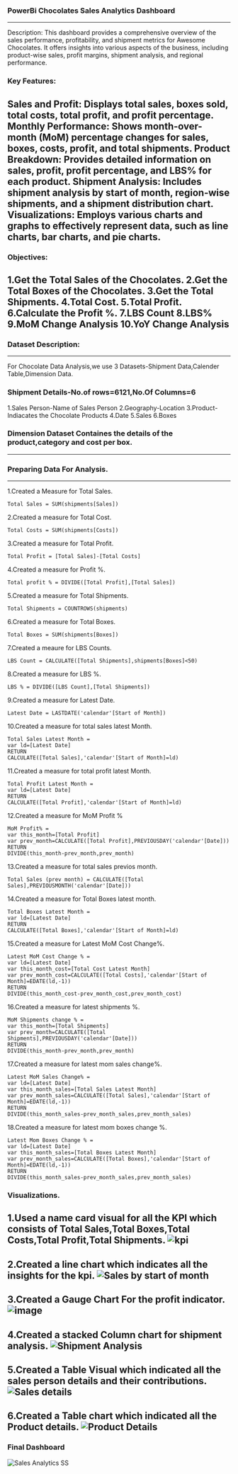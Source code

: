 ### PowerBi Chocolates Sales Analytics Dashboard
--- 
Description:
This dashboard provides a comprehensive overview of the sales performance, profitability, and shipment metrics for Awesome Chocolates. It offers insights into various aspects of the business, including product-wise sales, profit margins, shipment analysis, and regional performance.

### Key Features:

Sales and Profit: Displays total sales, boxes sold, total costs, total profit, and profit percentage.
Monthly Performance: Shows month-over-month (MoM) percentage changes for sales, boxes, costs, profit, and total shipments.
Product Breakdown: Provides detailed information on sales, profit, profit percentage, and LBS% for each product.
Shipment Analysis: Includes shipment analysis by start of month, region-wise shipments, and a shipment distribution chart.
Visualizations: Employs various charts and graphs to effectively represent data, such as line charts, bar charts, and pie charts.
---
### Objectives:
1.Get the Total Sales of the Chocolates.
2.Get the Total Boxes of the Chocolates.
3.Get the Total Shipments.
4.Total Cost.
5.Total Profit.
6.Calculate the Profit %.
7.LBS Count
8.LBS%
9.MoM Change Analysis
10.YoY Change Analysis
---
### Dataset Description:
---
For Chocolate Data Analysis,we use 3 Datasets-Shipment Data,Calender Table,Dimension Data.

### Shipment Details-No.of rows=6121,No.Of Columns=6

1.Sales Person-Name of Sales Person
2.Geography-Location
3.Product-Indiacates the Chocolate Products
4.Date
5.Sales
6.Boxes

### Dimension Dataset Containes the details of the product,category and cost per box.
---

### Preparing Data For Analysis.
---
1.Created a Measure for Total Sales.
``` dax
Total Sales = SUM(shipments[Sales])
```
2.Created a measure for Total Cost.
``` dax
Total Costs = SUM(shipments[Costs])
```
3.Created a measure for Total Profit.
``` dax
Total Profit = [Total Sales]-[Total Costs]
```
4.Created a measure for Profit %.
``` dax
Total profit % = DIVIDE([Total Profit],[Total Sales])
```
5.Created a measure for Total Shipments.
``` dax
Total Shipments = COUNTROWS(shipments)
```
6.Created a measure for Total Boxes.
``` dax
Total Boxes = SUM(shipments[Boxes])
```
7.Created a meaure for LBS Counts.
``` dax
LBS Count = CALCULATE([Total Shipments],shipments[Boxes]<50)
```
8.Created a measure for LBS %.
``` dax
LBS % = DIVIDE([LBS Count],[Total Shipments])
```
9.Created a measure for Latest Date.
``` dax
Latest Date = LASTDATE('calendar'[Start of Month])
```
10.Created a measure for total sales latest Month.
``` dax
Total Sales Latest Month = 
var ld=[Latest Date]
RETURN
CALCULATE([Total Sales],'calendar'[Start of Month]=ld)
```
11.Created a measure for total profit latest Month.
``` dax
Total Profit Latest Month = 
var ld=[Latest Date]
RETURN
CALCULATE([Total Profit],'calendar'[Start of Month]=ld)
```
12.Created a measure for MoM Profit %
``` dax
MoM Profit% = 
var this_month=[Total Profit]
var prev_month=CALCULATE([Total Profit],PREVIOUSDAY('calendar'[Date]))
RETURN
DIVIDE(this_month-prev_month,prev_month)
```
13.Created a measure for total sales previos month.
``` dax
Total Sales (prev month) = CALCULATE([Total Sales],PREVIOUSMONTH('calendar'[Date]))
```
14.Created a measure for Total Boxes latest month.
``` dax
Total Boxes Latest Month = 
var ld=[Latest Date]
RETURN
CALCULATE([Total Boxes],'calendar'[Start of Month]=ld)
```
15.Created a measure for Latest MoM Cost Change%.
``` dax
Latest MoM Cost Change % = 
var ld=[Latest Date]
var this_month_cost=[Total Cost Latest Month]
var prev_month_cost=CALCULATE([Total Costs],'calendar'[Start of Month]=EDATE(ld,-1))
RETURN
DIVIDE(this_month_cost-prev_month_cost,prev_month_cost)
```
16.Created a measure for latest shipments %.
``` dax
MoM Shipments change % = 
var this_month=[Total Shipments]
var prev_month=CALCULATE([Total Shipments],PREVIOUSDAY('calendar'[Date]))
RETURN
DIVIDE(this_month-prev_month,prev_month)
```
17.Created a measure for latest mom sales change%.
``` dax
Latest MoM Sales Change% = 
var ld=[Latest Date]
var this_month_sales=[Total Sales Latest Month]
var prev_month_sales=CALCULATE([Total Sales],'calendar'[Start of Month]=EDATE(ld,-1))
RETURN
DIVIDE(this_month_sales-prev_month_sales,prev_month_sales)
```
18.Created a measure for latest mom boxes change %.
``` dax
Latest Mom Boxes Change % = 
var ld=[Latest Date]
var this_month_sales=[Total Boxes Latest Month]
var prev_month_sales=CALCULATE([Total Boxes],'calendar'[Start of Month]=EDATE(ld,-1))
RETURN
DIVIDE(this_month_sales-prev_month_sales,prev_month_sales)
```
### Visualizations.
1.Used a name card visual for all the KPI which consists of Total Sales,Total Boxes,Total Costs,Total Profit,Total Shipments.
![kpi](https://github.com/user-attachments/assets/7d26da13-b400-45ac-8fa2-5764e21b0d35)
---
2.Created a line chart which indicates all the insights for the kpi.
![Sales by start of month](https://github.com/user-attachments/assets/8e153067-d1ae-41be-8c9a-0606ecff1a91)
---
3.Created a Gauge Chart For the profit indicator.
![image](https://github.com/user-attachments/assets/cae27d5d-f63e-4fd1-a972-cf874321638c)
---
4.Created a stacked Column chart for shipment analysis.
![Shipment Analysis](https://github.com/user-attachments/assets/c304d26d-28c1-4674-a465-d067201fa509)
---
5.Created a Table Visual which indicated all the sales person details and their contributions.
![Sales details](https://github.com/user-attachments/assets/ed184e53-72ba-4186-8c8d-0316bbc23618)
---
6.Created a Table chart which indicated all the Product details.
![Product Details](https://github.com/user-attachments/assets/cc317190-8689-4aae-ba6d-cdd09ce79b9c)
---
### Final Dashboard
![Sales Analytics SS](https://github.com/user-attachments/assets/d537fc8e-97b3-4283-be14-0a5018378346)










